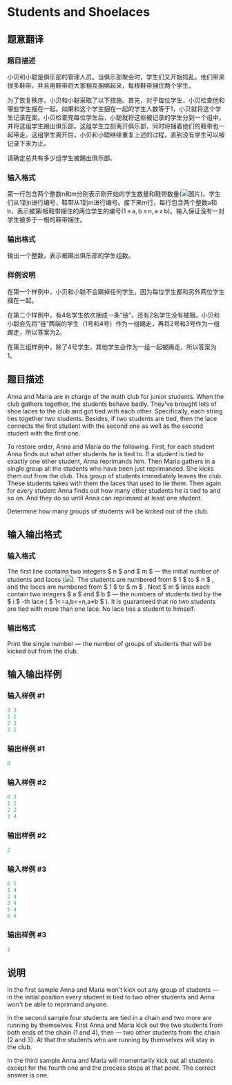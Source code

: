 # Students and Shoelaces

## 题意翻译

### 题目描述

小贝和小聪是俱乐部的管理人员。当俱乐部聚会时，学生们又开始捣乱。他们带来很多鞋带，并且用鞋带将大家相互捆绑起来，每根鞋带捆住两个学生。

为了恢复秩序，小贝和小聪采取了以下措施。首先，对于每位学生，小贝检查他和哪些学生捆在一起。如果和这个学生捆在一起的学生人数等于1，小贝就将这个学生记录在案。小贝检查完每位学生后，小聪就将这些被记录的学生分到一个组中，并将这组学生踢出俱乐部。这组学生立刻离开俱乐部，同时将捆着他们的鞋带也一起带走。这组学生离开后，小贝和小聪继续重复上述的过程，直到没有学生可以被记录下来为止。

请确定总共有多少组学生被踢出俱乐部。

### 输入格式

第一行包含两个整数n和m分别表示刚开始的学生数量和鞋带数量(![图片](http://codeforces.com/predownloaded/71/d0/71d028b02d9dc63a3c5b31c7dff711ec27569a4c.png))。学生们从1到n进行编号，鞋带从1到m进行编号。接下来m行，每行包含两个整数a和b，表示被第i根鞋带捆住的两位学生的编号(1 ≤ a, b ≤ n, a ≠ b)。输入保证没有一对学生被多于一根的鞋带捆住。

### 输出格式

输出一个整数，表示被踢出俱乐部的学生组数。

### 样例说明

在第一个样例中，小贝和小聪不会踢掉任何学生，因为每位学生都和另外两位学生捆在一起。

在第二个样例中，有4名学生依次捆成一条“链”，还有2名学生没有被捆。小贝和小聪会先将“链”两端的学生（1号和4号）作为一组踢走，再将2号和3号作为一组踢走，所以答案为2。

在第三组样例中，除了4号学生，其他学生会作为一组一起被踢走，所以答案为1。

## 题目描述

Anna and Maria are in charge of the math club for junior students. When the club gathers together, the students behave badly. They've brought lots of shoe laces to the club and got tied with each other. Specifically, each string ties together two students. Besides, if two students are tied, then the lace connects the first student with the second one as well as the second student with the first one.

To restore order, Anna and Maria do the following. First, for each student Anna finds out what other students he is tied to. If a student is tied to exactly one other student, Anna reprimands him. Then Maria gathers in a single group all the students who have been just reprimanded. She kicks them out from the club. This group of students immediately leaves the club. These students takes with them the laces that used to tie them. Then again for every student Anna finds out how many other students he is tied to and so on. And they do so until Anna can reprimand at least one student.

Determine how many groups of students will be kicked out of the club.

## 输入输出格式

### 输入格式

The first line contains two integers $ n $ and $ m $ — the initial number of students and laces (![](https://cdn.luogu.com.cn/upload/vjudge_pic/CF129B/7728df3b74f07d3a2db1d898acbc148a6e9ffaa3.png)). The students are numbered from $ 1 $ to $ n $ , and the laces are numbered from $ 1 $ to $ m $ . Next $ m $ lines each contain two integers $ a $ and $ b $ — the numbers of students tied by the $ i $ -th lace ( $ 1<=a,b<=n,a≠b $ ). It is guaranteed that no two students are tied with more than one lace. No lace ties a student to himself.

### 输出格式

Print the single number — the number of groups of students that will be kicked out from the club.

## 输入输出样例

### 输入样例 #1

```cpp
3 3
1 2
2 3
3 1

```
### 输出样例 #1

```cpp
0

```
### 输入样例 #2

```cpp
6 3
1 2
2 3
3 4

```
### 输出样例 #2

```cpp
2

```
### 输入样例 #3

```cpp
6 5
1 4
2 4
3 4
5 4
6 4

```
### 输出样例 #3

```cpp
1

```
## 说明

In the first sample Anna and Maria won't kick out any group of students — in the initial position every student is tied to two other students and Anna won't be able to reprimand anyone.

In the second sample four students are tied in a chain and two more are running by themselves. First Anna and Maria kick out the two students from both ends of the chain (1 and 4), then — two other students from the chain (2 and 3). At that the students who are running by themselves will stay in the club.

In the third sample Anna and Maria will momentarily kick out all students except for the fourth one and the process stops at that point. The correct answer is one.

